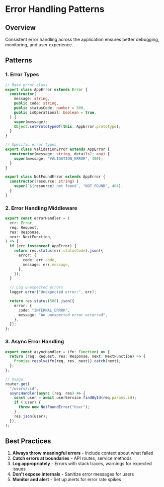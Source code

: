 # Error Handling Patterns

## Overview

Consistent error handling across the application ensures better debugging, monitoring, and user experience.

## Patterns

### 1. Error Types

```typescript
// Base error class
export class AppError extends Error {
  constructor(
    message: string,
    public code: string,
    public statusCode: number = 500,
    public isOperational: boolean = true,
  ) {
    super(message);
    Object.setPrototypeOf(this, AppError.prototype);
  }
}

// Specific error types
export class ValidationError extends AppError {
  constructor(message: string, details?: any) {
    super(message, "VALIDATION_ERROR", 400);
  }
}

export class NotFoundError extends AppError {
  constructor(resource: string) {
    super(`${resource} not found`, "NOT_FOUND", 404);
  }
}
```

### 2. Error Handling Middleware

```typescript
export const errorHandler = (
  err: Error,
  req: Request,
  res: Response,
  next: NextFunction,
) => {
  if (err instanceof AppError) {
    return res.status(err.statusCode).json({
      error: {
        code: err.code,
        message: err.message,
      },
    });
  }

  // Log unexpected errors
  logger.error("Unexpected error:", err);

  return res.status(500).json({
    error: {
      code: "INTERNAL_ERROR",
      message: "An unexpected error occurred",
    },
  });
};
```

### 3. Async Error Handling

```typescript
export const asyncHandler = (fn: Function) => {
  return (req: Request, res: Response, next: NextFunction) => {
    Promise.resolve(fn(req, res, next)).catch(next);
  };
};

// Usage
router.get(
  "/users/:id",
  asyncHandler(async (req, res) => {
    const user = await userService.findById(req.params.id);
    if (!user) {
      throw new NotFoundError("User");
    }
    res.json(user);
  }),
);
```

## Best Practices

1. **Always throw meaningful errors** - Include context about what failed
2. **Catch errors at boundaries** - API routes, service methods
3. **Log appropriately** - Errors with stack traces, warnings for expected issues
4. **Don't expose internals** - Sanitize error messages for users
5. **Monitor and alert** - Set up alerts for error rate spikes

